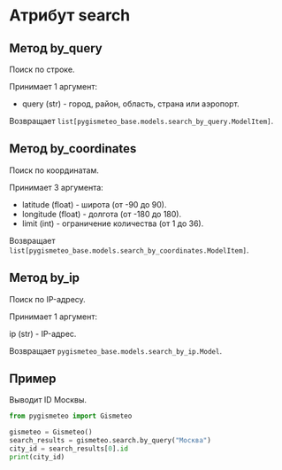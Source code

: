 # Атрибут search

## Метод by_query

Поиск по строке.

Принимает 1 аргумент:

- query (str) - город, район, область, страна или аэропорт.

Возвращает `list[pygismeteo_base.models.search_by_query.ModelItem]`.

## Метод by_coordinates

Поиск по координатам.

Принимает 3 аргумента:

- latitude (float) - широта (от -90 до 90).
- longitude (float) - долгота (от -180 до 180).
- limit (int) - ограничение количества (от 1 до 36).

Возвращает `list[pygismeteo_base.models.search_by_coordinates.ModelItem]`.

## Метод by_ip

Поиск по IP-адресу.

Принимает 1 аргумент:

ip (str) - IP-адрес.

Возвращает `pygismeteo_base.models.search_by_ip.Model`.

## Пример

Выводит ID Москвы.

```python
from pygismeteo import Gismeteo

gismeteo = Gismeteo()
search_results = gismeteo.search.by_query("Москва")
city_id = search_results[0].id
print(city_id)
```
